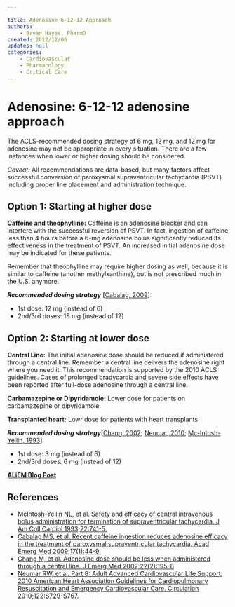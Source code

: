 ```yaml
---

title: Adenosine 6-12-12 Approach
authors:
    - Bryan Hayes, PharmD
created: 2012/12/06
updates: null
categories:
    - Cardiovascular
    - Pharmacology
    - Critical Care
---
```


# Adenosine: 6-12-12 adenosine approach

The ACLS-recommended dosing strategy of 6 mg, 12 mg, and 12 mg for <span class="drug">adenosine</span> may not be appropriate in every situation. There are a few instances when lower or higher dosing should be considered.

_Caveat:_ All recommendations are data-based, but many factors affect successful conversion of paroxysmal supraventricular tachycardia (PSVT) including proper line placement and administration technique.

## Option 1: Starting at higher dose

**Caffeine and theophylline:** Caffeine is an <span class="drug">adenosine</span> blocker and can interfere with the successful reversion of PSVT. In fact, ingestion of caffeine less than 4 hours before a 6-mg <span class="drug">adenosine</span> bolus significantly reduced its effectiveness in the treatment of PSVT. An increased initial <span class="drug">adenosine</span> dose may be indicated for these patients.

Remember that theophylline may require higher dosing as well, because it is similar to caffeine (another methylxanthine), but is not prescribed much in the U.S. anymore.

**_Recommended dosing strategy_** \[[Cabalag, 2009](http://www.ncbi.nlm.nih.gov/pubmed/20003123)]:

-   1st dose: 12 mg (instead of 6)
-   2nd/3rd doses: 18 mg (instead of 12)

## Option 2: Starting at lower dose

**Central Line:** The initial <span class="drug">adenosine</span> dose should be reduced if administered through a central line. Remember a central line delivers the <span class="drug">adenosine</span> right where you need it. This recommendation is supported by the 2010 ACLS guidelines. Cases of prolonged bradycardia and severe side effects have been reported after full-dose <span class="drug">adenosine</span> through a central line.

**Carbamazepine or Dipyridamole:** Lower dose for patients on <span class="drug">carbamazepine</span> or <span class="drug">dipyridamole</span> 

**Transplanted heart:** Lowr dose for patients with heart transplants

**_Recommended dosing strategy_**\[[Chang, 2002](http://www.ncbi.nlm.nih.gov/pubmed/11858927); [Neumar, 2010](http://www.ncbi.nlm.nih.gov/pubmed/20956256); [Mc-Intosh-Yellin, 1993](http://www.ncbi.nlm.nih.gov/pubmed/8354807)]:

-   1st dose: 3 mg (instead of 6)
-   2nd/3rd doses: 6 mg (instead of 12)

**[ALiEM Blog Post](https://www.aliem.com/2012/is-6-12-12-adenosine-approach-always/)**

## References

-   [McIntosh-Yellin NL, et al. Safety and efficacy of central intravenous bolus administration for termination of supraventricular tachycardia. J Am Coll Cardiol 1993;22:741-5.](http://www.ncbi.nlm.nih.gov/pubmed/8354807)
-   [Cabalag MS, et al. Recent caffeine ingestion reduces adenosine efficacy in the treatment of paroxysmal supraventricular tachycardia. Acad Emerg Med 2009;17(1):44-9.](http://www.ncbi.nlm.nih.gov/pubmed/20003123)
-   [Chang M, et al. Adenosine dose should be less when administered through a central line. J Emerg Med 2002;22(2):195-8](http://www.ncbi.nlm.nih.gov/pubmed/11858927)
-   [Neumar RW, et al. Part 8: Adult Advanced Cardiovascular Life Support: 2010 American Heart Association Guidelines for Cardiopulmonary Resuscitation and Emergency Cardiovascular Care. Circulation 2010;122:S729-S767.](http://www.ncbi.nlm.nih.gov/pubmed/20956256)
